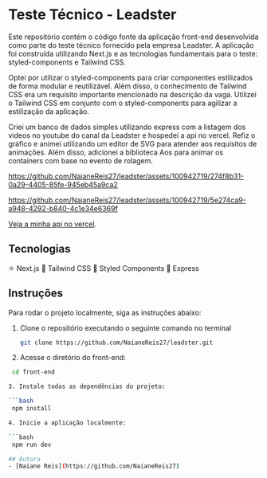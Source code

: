 # Teste Técnico - Leadster

Este repositório contém o código fonte da aplicação front-end desenvolvida como parte do teste técnico fornecido pela empresa Leadster. A aplicação foi construída utilizando Next.js e as tecnologias fundamentais para o teste: styled-components e Tailwind CSS.

Optei por utilizar o styled-components para criar componentes estilizados de forma modular e reutilizável. Além disso, o conhecimento de Tailwind CSS era um requisito importante mencionado na descrição da vaga. Utilizei o Tailwind CSS em conjunto com o styled-components para agilizar a estilização da aplicação.

Criei um banco de dados simples utilizando express com a listagem dos videos no youtube do canal da Leadster e hospedei a api no vercel. Refiz o gráfico e animei utilizando um editor de SVG para atender aos requisitos de animações. Além disso, adicionei a biblioteca Aos para animar os containers com base no evento de rolagem.


https://github.com/NaianeReis27/leadster/assets/100942719/274f8b31-0a29-4405-85fe-945eb45a9ca2



https://github.com/NaianeReis27/leadster/assets/100942719/5e274ca9-a948-4292-b840-4c1e34e6369f


[Veja a minha api no vercel]([https://exemplo.com](https://back-end-naianereis.vercel.app)).

## Tecnologias

⚛️ Next.js
🌈 Tailwind CSS
💅 Styled Components
🚀 Express

## Instruções

Para rodar o projeto localmente, siga as instruções abaixo:

1. Clone o repositório executando o seguinte comando no terminal

   ```bash
   git clone https://github.com/NaianeReis27/leadster.git

2. Acesse o diretório do front-end:

  ```bash
   cd front-end

3. Instale todas as dependências do projeto:

 ```bash
   npm install

4. Inicie a aplicação localmente:

```bash
   npm run dev

## Autora
- [Naiane Reis](https://github.com/NaianeReis27)
